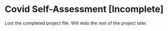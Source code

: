 # Covid Self-Assessment [Incomplete]

Lost the completed project file. Will redo the rest of the project later.
